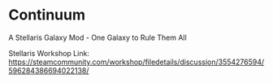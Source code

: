 # Continuum
A Stellaris Galaxy Mod - One Galaxy to Rule Them All

Stellaris Workshop Link:
https://steamcommunity.com/workshop/filedetails/discussion/3554276594/596284386694022138/

